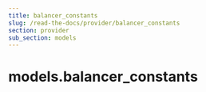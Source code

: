 ```yaml
---
title: balancer_constants
slug: /read-the-docs/provider/balancer_constants
section: provider
sub_section: models
---
```

<a name="models.balancer_constants"></a>
# models.balancer\_constants

